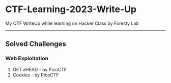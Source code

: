 # CTF-Learning-2023-Write-Up
My CTF WriteUp while learning on Hacker Class by Foresty Lab

---  

## Solved Challenges
### Web Exploitation
1. GET aHEAD - by PicoCTF
2. Cookies - by PicoCTF
